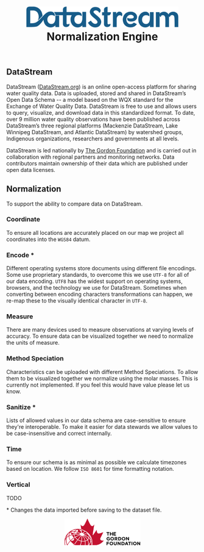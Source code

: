 <h1 align="center">
  <img src="https://raw.githubusercontent.com/gordonfn/guidelines/master/docs/images/datastream.svg?sanitize=true" alt="DataStream Logo" width="400">
  <br/>
  Normalization Engine
  <br/>
  <br/>
</h1>

## DataStream 

DataStream ([DataStream.org](http://gordonfoundation.ca/initiatives/datastream)) is an online open-access platform for sharing water quality data. Data is uploaded, stored and shared in DataStream’s Open Data Schema -- a model based on the WQX standard for the Exchange of Water Quality Data. DataStream is free to use and allows users to query, visualize, and download data in this standardized format. To date, over 9 million water quality observations have been published across DataStream’s three regional platforms (Mackenzie DataStream,  Lake Winnipeg DataStream, and Atlantic DataStream) by watershed groups, Indigenous organizations, researchers and governments at all levels.

DataStream is led nationally by [The Gordon Foundation](http://gordonfoundation.ca) and is carried out in collaboration with regional partners and monitoring networks. Data contributors maintain ownership of their data which are published under open data licenses.

## Normalization
To support the ability to compare data on DataStream.

### Coordinate
To ensure all locations are accurately placed on our map we project all coordinates into the `WGS84` datum.

### Encode *
Different operating systems store documents using different file encodings. Some use proprietary standards, to overcome this we use `UTF-8` for all of our data encoding. `UTF8` has the widest support on operating systems, browsers, and the technology we use for DataStream. Sometimes when converting between encoding characters transformations can happen, we re-map these to the visually identical character in `UTF-8`.

### Measure
There are many devices used to measure observations at varying levels of accuracy. To ensure data can be visualized together we need to normalize the units of measure.

### Method Speciation
Characteristics can be uploaded with different Method Speciations. To allow them to be visualized together we normalize using the molar masses.
This is currently not implemented. If you feel this would have value please let us know.

### Sanitize *
Lists of allowed values in our data schema are case-sensitive to ensure they're interoperable. To make it easier for data stewards we allow values to be case-insensitive and correct internally.

### Time
To ensure our schema is as minimal as possible we calculate timezones based on location. We follow `ISO 8601` for time formatting notation.

### Vertical
TODO

\* Changes the data imported before saving to the dataset file.

<div align="center">
  <a href="http://gordonfoundation.ca"><img src="https://raw.githubusercontent.com/gordonfn/guidelines/master/docs/images/the-gordon-foundation.svg?sanitize=true" alt="The Gordon Foundation Logo" width="200"></a>
</div>